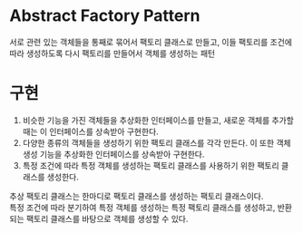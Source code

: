 # Abstract Factory Pattern
서로 관련 있는 객체들을 통째로 묶어서 팩토리 클래스로 만들고, 이들 팩토리를 조건에 따라 생성하도록 다시 팩토리를 만들어서 객체를 생성하는 패턴

# 구현
1. 비슷한 기능을 가진 객체들을 추상화한 인터페이스를 만들고, 새로운 객체를 추가할 때는 이 인터페이스를 상속받아 구현한다.
2. 다양한 종류의 객체들을 생성하기 위한 팩토리 클래스를 각각 만든다. 이 또한 객체 생성 기능을 추상화한 인터페이스를 상속받아 구현한다.
3. 특정 조건에 따라 특정 객체를 생성하는 팩토리 클래스를 사용하기 위한 팩토리 클래스를 생성한다.

추상 팩토리 클래스는 한마디로 팩토리 클래스를 생성하는 팩토리 클래스이다.\
특정 조건에 따라 분기하여 특정 객체를 생성하는 특정 팩토리 클래스를 생성하고, 반환되는 팩토리 클래스를 바탕으로 객체를 생성할 수 있다.
